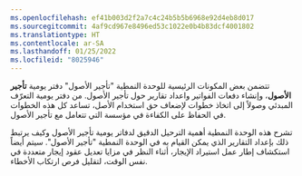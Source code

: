 ```yaml
---
ms.openlocfilehash: ef41b003d2f2a7c4c24b5b5b6968e92d4eb8d017
ms.sourcegitcommit: 4af9cd967e8496ed53c1022e0b4b83dcf4001802
ms.translationtype: HT
ms.contentlocale: ar-SA
ms.lasthandoff: 01/25/2022
ms.locfileid: "8025946"
---
```

تتضمن بعض المكونات الرئيسية للوحدة النمطية "تأجير الأصول" دفتر يومية **تأجير الأصول**، وإنشاء دفعات الفواتير واعداد تقارير حول تأجير الأصول. من دفتر يومية التعرّف المبدئي‬‬ وصولاً إلى اتخاذ خطوات لإضعاف حق استخدام الأصل، تساعد كل هذه الخطوات في الحفاظ على الكفاءة في مؤسسة التي تتعامل مع تأجير الأصول. 

تشرح هذه الوحدة النمطية أهمية الترحيل الدقيق لدفاتر يومية تأجير الأصول وكيف يرتبط ذلك بإعداد التقارير الذي يمكن القيام به في الوحدة النمطية "تأجير الأصول". سيتم أيضاً استكشاف إطار عمل استيراد الإيجار، أثناء النظر في مزايا تعديل عقود إيجار متعددة في نفس الوقت، لتقليل فرص ارتكاب الأخطاء.


